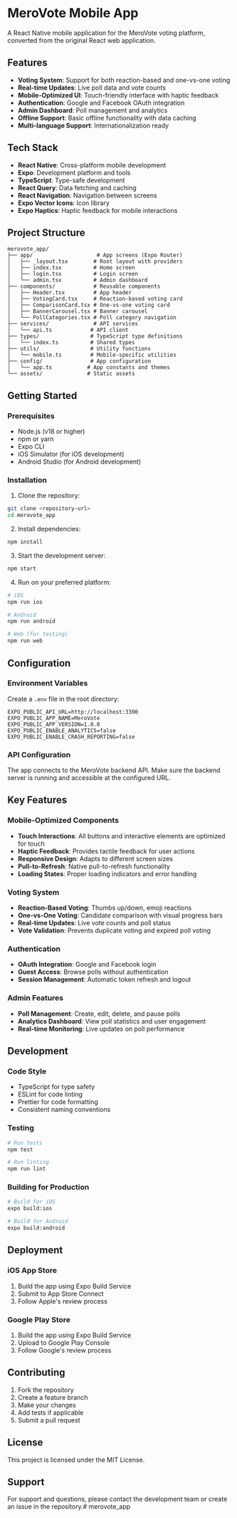 # MeroVote Mobile App

A React Native mobile application for the MeroVote voting platform, converted from the original React web application.

## Features

- **Voting System**: Support for both reaction-based and one-vs-one voting
- **Real-time Updates**: Live poll data and vote counts
- **Mobile-Optimized UI**: Touch-friendly interface with haptic feedback
- **Authentication**: Google and Facebook OAuth integration
- **Admin Dashboard**: Poll management and analytics
- **Offline Support**: Basic offline functionality with data caching
- **Multi-language Support**: Internationalization ready

## Tech Stack

- **React Native**: Cross-platform mobile development
- **Expo**: Development platform and tools
- **TypeScript**: Type-safe development
- **React Query**: Data fetching and caching
- **React Navigation**: Navigation between screens
- **Expo Vector Icons**: Icon library
- **Expo Haptics**: Haptic feedback for mobile interactions

## Project Structure

```
merovote_app/
├── app/                    # App screens (Expo Router)
│   ├── _layout.tsx        # Root layout with providers
│   ├── index.tsx          # Home screen
│   ├── login.tsx          # Login screen
│   └── admin.tsx          # Admin dashboard
├── components/            # Reusable components
│   ├── Header.tsx         # App header
│   ├── VotingCard.tsx     # Reaction-based voting card
│   ├── ComparisonCard.tsx # One-vs-one voting card
│   ├── BannerCarousel.tsx # Banner carousel
│   └── PollCategories.tsx # Poll category navigation
├── services/              # API services
│   └── api.ts            # API client
├── types/                # TypeScript type definitions
│   └── index.ts          # Shared types
├── utils/                # Utility functions
│   └── mobile.ts         # Mobile-specific utilities
├── config/               # App configuration
│   └── app.ts           # App constants and themes
└── assets/              # Static assets
```

## Getting Started

### Prerequisites

- Node.js (v18 or higher)
- npm or yarn
- Expo CLI
- iOS Simulator (for iOS development)
- Android Studio (for Android development)

### Installation

1. Clone the repository:
```bash
git clone <repository-url>
cd merovote_app
```

2. Install dependencies:
```bash
npm install
```

3. Start the development server:
```bash
npm start
```

4. Run on your preferred platform:
```bash
# iOS
npm run ios

# Android
npm run android

# Web (for testing)
npm run web
```

## Configuration

### Environment Variables

Create a `.env` file in the root directory:

```env
EXPO_PUBLIC_API_URL=http://localhost:3300
EXPO_PUBLIC_APP_NAME=MeroVote
EXPO_PUBLIC_APP_VERSION=1.0.0
EXPO_PUBLIC_ENABLE_ANALYTICS=false
EXPO_PUBLIC_ENABLE_CRASH_REPORTING=false
```

### API Configuration

The app connects to the MeroVote backend API. Make sure the backend server is running and accessible at the configured URL.

## Key Features

### Mobile-Optimized Components

- **Touch Interactions**: All buttons and interactive elements are optimized for touch
- **Haptic Feedback**: Provides tactile feedback for user actions
- **Responsive Design**: Adapts to different screen sizes
- **Pull-to-Refresh**: Native pull-to-refresh functionality
- **Loading States**: Proper loading indicators and error handling

### Voting System

- **Reaction-Based Voting**: Thumbs up/down, emoji reactions
- **One-vs-One Voting**: Candidate comparison with visual progress bars
- **Real-time Updates**: Live vote counts and poll status
- **Vote Validation**: Prevents duplicate voting and expired poll voting

### Authentication

- **OAuth Integration**: Google and Facebook login
- **Guest Access**: Browse polls without authentication
- **Session Management**: Automatic token refresh and logout

### Admin Features

- **Poll Management**: Create, edit, delete, and pause polls
- **Analytics Dashboard**: View poll statistics and user engagement
- **Real-time Monitoring**: Live updates on poll performance

## Development

### Code Style

- TypeScript for type safety
- ESLint for code linting
- Prettier for code formatting
- Consistent naming conventions

### Testing

```bash
# Run tests
npm test

# Run linting
npm run lint
```

### Building for Production

```bash
# Build for iOS
expo build:ios

# Build for Android
expo build:android
```

## Deployment

### iOS App Store

1. Build the app using Expo Build Service
2. Submit to App Store Connect
3. Follow Apple's review process

### Google Play Store

1. Build the app using Expo Build Service
2. Upload to Google Play Console
3. Follow Google's review process

## Contributing

1. Fork the repository
2. Create a feature branch
3. Make your changes
4. Add tests if applicable
5. Submit a pull request

## License

This project is licensed under the MIT License.

## Support

For support and questions, please contact the development team or create an issue in the repository.# merovote_app
